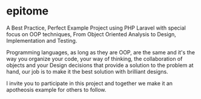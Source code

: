 # epitome
A Best Practice, Perfect Example Project using PHP Laravel with special focus on OOP techniques, From Object Oriented Analysis to Design, Implementation and Testing.

Programming languages, as long as they are OOP, are the same and it's the way you organize your code, your way of thinking, the collaboration of objects and your Design decisions that provide a solution to the problem at hand, our job is to make it the best solution with brilliant designs.

 I invite you to participate in this project and together we make it an apotheosis example for others to follow.

